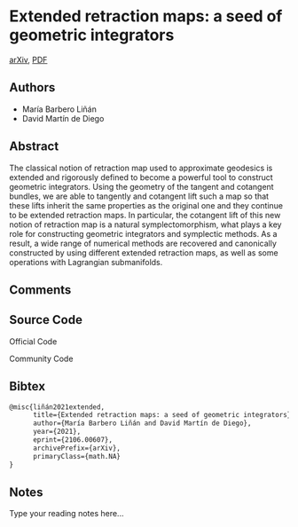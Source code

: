 
# Extended retraction maps: a seed of geometric integrators

[arXiv](https://arxiv.org/abs/2106.0607), [PDF](https://arxiv.org/pdf/2106.0607.pdf)

## Authors

- María Barbero Liñán
- David Martín de Diego

## Abstract

The classical notion of retraction map used to approximate geodesics is extended and rigorously defined to become a powerful tool to construct geometric integrators. Using the geometry of the tangent and cotangent bundles, we are able to tangently and cotangent lift such a map so that these lifts inherit the same properties as the original one and they continue to be extended retraction maps. In particular, the cotangent lift of this new notion of retraction map is a natural symplectomorphism, what plays a key role for constructing geometric integrators and symplectic methods. As a result, a wide range of numerical methods are recovered and canonically constructed by using different extended retraction maps, as well as some operations with Lagrangian submanifolds.

## Comments



## Source Code

Official Code



Community Code



## Bibtex

```tex
@misc{liñán2021extended,
      title={Extended retraction maps: a seed of geometric integrators}, 
      author={María Barbero Liñán and David Martín de Diego},
      year={2021},
      eprint={2106.00607},
      archivePrefix={arXiv},
      primaryClass={math.NA}
}
```

## Notes

Type your reading notes here...

